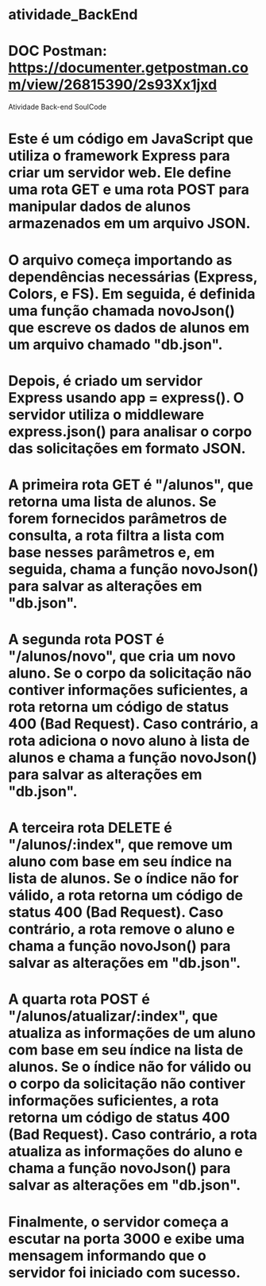 # atividade_BackEnd
# DOC Postman: https://documenter.getpostman.com/view/26815390/2s93Xx1jxd #

Atividade Back-end SoulCode

# Este é um código em JavaScript que utiliza o framework Express para criar um servidor web. Ele define uma rota GET e uma rota POST para manipular dados de alunos armazenados em um arquivo JSON.

# O arquivo começa importando as dependências necessárias (Express, Colors, e FS). Em seguida, é definida uma função chamada novoJson() que escreve os dados de alunos em um arquivo chamado "db.json".

# Depois, é criado um servidor Express usando app = express(). O servidor utiliza o middleware express.json() para analisar o corpo das solicitações em formato JSON.

# A primeira rota GET é "/alunos", que retorna uma lista de alunos. Se forem fornecidos parâmetros de consulta, a rota filtra a lista com base nesses parâmetros e, em seguida, chama a função novoJson() para salvar as alterações em "db.json".

# A segunda rota POST é "/alunos/novo", que cria um novo aluno. Se o corpo da solicitação não contiver informações suficientes, a rota retorna um código de status 400 (Bad Request). Caso contrário, a rota adiciona o novo aluno à lista de alunos e chama a função novoJson() para salvar as alterações em "db.json".

# A terceira rota DELETE é "/alunos/:index", que remove um aluno com base em seu índice na lista de alunos. Se o índice não for válido, a rota retorna um código de status 400 (Bad Request). Caso contrário, a rota remove o aluno e chama a função novoJson() para salvar as alterações em "db.json".

# A quarta rota POST é "/alunos/atualizar/:index", que atualiza as informações de um aluno com base em seu índice na lista de alunos. Se o índice não for válido ou o corpo da solicitação não contiver informações suficientes, a rota retorna um código de status 400 (Bad Request). Caso contrário, a rota atualiza as informações do aluno e chama a função novoJson() para salvar as alterações em "db.json".

# Finalmente, o servidor começa a escutar na porta 3000 e exibe uma mensagem informando que o servidor foi iniciado com sucesso.

